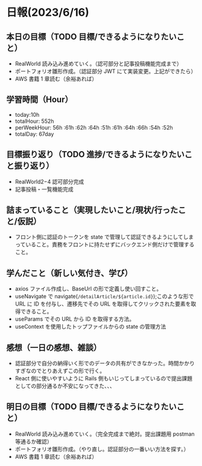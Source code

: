 # 日報(2023/6/16)

## 本日の目標（TODO 目標/できるようになりたいこと）

- RealWorld 読み込み進めていく。（認可部分と記事投稿機能完成まで）
- ポートフォリオ雛形作成。（認証部分 JWT にて実装変更。上記ができたら）
- AWS 書籍 1 章読む（余裕あれば）

## 学習時間（Hour）

- today:10h
- totalHour: 552h
- perWeekHour: 56h :61h :62h :64h :51h :61h :64h :66h :54h :52h
- totalDay: 67day

## 目標振り返り（TODO 進捗/できるようになりたいこと振り返り）

- RealWorld2−4 認可部分完成
- 記事投稿・一覧機能完成

## 詰まっていること（実現したいこと/現状/行ったこと/仮説）

- フロント側に認証のトークンを state で管理して認証できるようにしてしまっていること。責務をフロントに持たせずにバックエンド側だけで管理すること。

## 学んだこと（新しい気付き、学び）

- axios ファイル作成し、BaseUrl の形で定義し使い回すこと。
- useNavigate で navigate(`/detailArticle/${article.id}`);このような形で URL に ID を付与し、遷移先でその URL を取得してクリックされた要素を取得できること。
- useParams でその URL から ID を取得する方法。
- useContext を使用したトップファイルからの state の管理方法

## 感想（一日の感想、雑談）

- 認証部分で自分の納得いく形でのデータの共有ができなかった。時間かかりすぎなのでとりあえずこの形で行く。
- React 側に使いやすいように Rails 側もいじってしまっているので提出課題としての部分通るか不安になってきた、、、

## 明日の目標（TODO 目標/できるようになりたいこと）

- RealWorld 読み込み進めていく。（完全完成まで絶対。提出課題用 postman 等通るか確認）
- ポートフォリオ雛形作成。（やり直し。認証部分の一番いい方法を探す。）
- AWS 書籍 1 章読む（余裕あれば）
